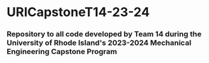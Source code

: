 # URICapstoneT14-23-24
### Repository to  all code developed by Team 14 during the University of Rhode Island's 2023-2024 Mechanical Engineering Capstone Program
